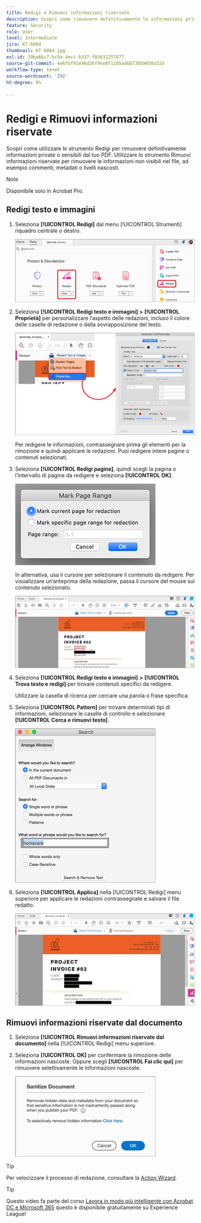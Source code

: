 ```yaml
---
title: Redigi e Rimuovi informazioni riservate
description: Scopri come rimuovere definitivamente le informazioni private o sensibili dal tuo PDF
feature: Security
role: User
level: Intermediate
jira: KT-6804
thumbnail: KT-6804.jpg
exl-id: 39ba66c7-bc9a-4ecc-b337-f03d31257877
source-git-commit: 4e6fbf91e96d26f9ee8f1105ad68738b9450a32d
workflow-type: tm+mt
source-wordcount: '292'
ht-degree: 0%

---
```


# Redigi e Rimuovi informazioni riservate

Scopri come utilizzare lo strumento Redigi per rimuovere definitivamente informazioni private o sensibili dal tuo PDF. Utilizzare lo strumento Rimuovi informazioni riservate per rimuovere le informazioni non visibili nel file, ad esempio commenti, metadati o livelli nascosti.

>[!NOTE]
>
>Disponibile solo in Acrobat Pro.

## Redigi testo e immagini

1. Seleziona **[!UICONTROL Redigi]** dal menu [!UICONTROL Strumenti] riquadro centrale o destro.

   ![Redigi passaggio 1](../assets/Redact_1.png)

1. Seleziona **[!UICONTROL Redigi testo e immagini]** **>** **[!UICONTROL Proprietà]** per personalizzare l’aspetto delle redazioni, incluso il colore delle caselle di redazione o della sovrapposizione del testo.

   ![Redigi passaggio 2](../assets/Redact_2.png)

   Per redigere le informazioni, contrassegnare prima gli elementi per la rimozione e quindi applicare le redazioni. Puoi redigere intere pagine o contenuti selezionati.

1. Seleziona **[!UICONTROL Redigi pagine]**, quindi scegli la pagina o l’intervallo di pagine da redigere e seleziona **[!UICONTROL OK]**.

   ![Redigi passaggio 4](../assets/Redact_3.png)

   In alternativa, usa il cursore per selezionare il contenuto da redigere. Per visualizzare un’anteprima della redazione, passa il cursore del mouse sul contenuto selezionato.

   ![Redigi passaggio 5a](../assets/Redact_4.png)

1. Seleziona **[!UICONTROL Redigi testo e immagini]** **>** **[!UICONTROL Trova testo e redigi]** per trovare contenuti specifici da redigere.

   Utilizzare la casella di ricerca per cercare una parola o frase specifica.

1. Seleziona **[!UICONTROL Pattern]** per trovare determinati tipi di informazioni, selezionare le caselle di controllo e selezionare **[!UICONTROL Cerca e rimuovi testo]**.

   ![Redigi passaggio 5b](../assets/Redact_5.png)

1. Seleziona **[!UICONTROL Applica]** nella [!UICONTROL Redigi] menu superiore per applicare le redazioni contrassegnate e salvare il file redatto.

   ![Redigi passaggio 6](../assets/Redact_6.png)

## Rimuovi informazioni riservate dal documento

1. Seleziona **[!UICONTROL Rimuovi informazioni riservate dal documento]** nella [!UICONTROL Redigi] menu superiore.

1. Seleziona **[!UICONTROL OK]** per confermare la rimozione delle informazioni nascoste. Oppure scegli **[!UICONTROL Fai clic qui]** per rimuovere selettivamente le informazioni nascoste.

   ![Rimuovi informazioni riservate passaggio 2](../assets/Redact_7.png)

>[!TIP]
>
>Per velocizzare il processo di redazione, consultare la [Action Wizard](../advanced-tasks/action.md).

>[!TIP]
>
>Questo video fa parte del corso [Lavora in modo più intelligente con Acrobat DC e Microsoft 365](https://experienceleague.adobe.com/?recommended=Acrobat-U-1-2021.microsoft365) questo è disponibile gratuitamente su Experience League!
